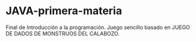 # JAVA-primera-materia
Final de Introducción a la programación. Juego sencillo basado en JUEGO DE DADOS DE MONSTRUOS DEL CALABOZO.
